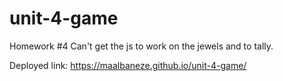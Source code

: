# unit-4-game
Homework #4
Can't get the js to work on the jewels and to tally.

Deployed link: https://maalbaneze.github.io/unit-4-game/
